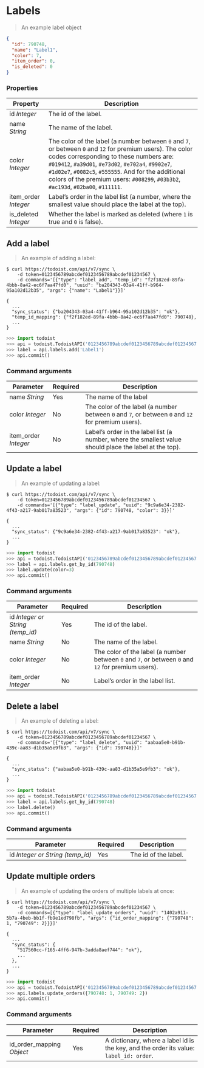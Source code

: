 # Labels

> An example label object

```json
{
  "id": 790748,
  "name": "Label1",
  "color": 7,
  "item_order": 0,
  "is_deleted": 0
}
```

### Properties

Property | Description
-------- | -----------
id *Integer* | The id of the label.
name *String* | The name of the label.
color *Integer* | The color of the label (a number between `0` and `7`, or between `0` and `12` for premium users). The color codes corresponding to these numbers are: `#019412`, `#a39d01`, `#e73d02`, `#e702a4`, `#9902e7`, `#1d02e7`, `#0082c5`, `#555555`.  And for the additional colors of the premium users: `#008299`, `#03b3b2`, `#ac193d`, `#82ba00`, `#111111`.
item_order *Integer* | Label’s order in the label list (a number, where the smallest value should place the label at the top).
is_deleted *Integer* | Whether the label is marked as deleted (where `1` is true and `0` is false).

## Add a label

> An example of adding a label:

```shell
$ curl https://todoist.com/api/v7/sync \
    -d token=0123456789abcdef0123456789abcdef01234567 \
    -d commands='[{"type": "label_add", "temp_id": "f2f182ed-89fa-4bbb-8a42-ec6f7aa47fd0", "uuid": "ba204343-03a4-41ff-b964-95a102d12b35", "args": {"name": "Label1"}}]'

{
  ...
  "sync_status": {"ba204343-03a4-41ff-b964-95a102d12b35": "ok"},
  "temp_id_mapping": {"f2f182ed-89fa-4bbb-8a42-ec6f7aa47fd0": 790748},
  ...
}
```

```python
>>> import todoist
>>> api = todoist.TodoistAPI('0123456789abcdef0123456789abcdef01234567')
>>> label = api.labels.add('Label1')
>>> api.commit()
```

### Command arguments

Parameter | Required | Description
--------- | -------- | -----------
name *String* | Yes | The name of the label
color *Integer* | No | The color of the label (a number between `0` and `7`, or between `0` and `12` for premium users).
item_order *Integer* | No | Label’s order in the label list (a number, where the smallest value should place the label at the top).

## Update a label

> An example of updating a label:

```shell
$ curl https://todoist.com/api/v7/sync \
    -d token=0123456789abcdef0123456789abcdef01234567 \
    -d commands='[{"type": "label_update", "uuid": "9c9a6e34-2382-4f43-a217-9ab017a83523", "args": {"id": 790748, "color": 3}}]'

{
  ...
  "sync_status": {"9c9a6e34-2382-4f43-a217-9ab017a83523": "ok"},
  ...
}
```

```python
>>> import todoist
>>> api = todoist.TodoistAPI('0123456789abcdef0123456789abcdef01234567')
>>> label = api.labels.get_by_id(790748)
>>> label.update(color=3)
>>> api.commit()
```

### Command arguments

Parameter | Required | Description
--------- | -------- | -----------
id *Integer or String (temp_id)* | Yes | The id of the label.
name *String* | No | The name of the label.
color *Integer* | No | The color of the label (a number between `0` and `7`, or between `0` and `12` for premium users).
item_order *Integer* | No | Label’s order in the label list.

## Delete a label

> An example of deleting a label:

```shell
$ curl https://todoist.com/api/v7/sync \
    -d token=0123456789abcdef0123456789abcdef01234567 \
    -d commands='[{"type": "label_delete", "uuid": "aabaa5e0-b91b-439c-aa83-d1b35a5e9fb3", "args": {"id": 790748}}]'

{
  ...
  "sync_status": {"aabaa5e0-b91b-439c-aa83-d1b35a5e9fb3": "ok"},
  ...
}
```

```python
>>> import todoist
>>> api = todoist.TodoistAPI('0123456789abcdef0123456789abcdef01234567')
>>> label = api.labels.get_by_id(790748)
>>> label.delete()
>>> api.commit()
```

### Command arguments

Parameter | Required | Description
--------- | -------- | -----------
id *Integer or String (temp_id)* | Yes | The id of the label.

## Update multiple orders

> An example of updating the orders of multiple labels at once:

```shell
$ curl https://todoist.com/api/v7/sync \
    -d token=0123456789abcdef0123456789abcdef01234567 \
    -d commands=[{"type": "label_update_orders", "uuid": "1402a911-5b7a-4beb-bb1f-fb9e1ed798fb", "args": {"id_order_mapping": {"790748":  1, "790749": 2}}}]'

{
  ...
  "sync_status": {
    "517560cc-f165-4ff6-947b-3adda8aef744": "ok"},
    ...
  },
  ...
}
```

```python
>>> import todoist
>>> api = todoist.TodoistAPI('0123456789abcdef0123456789abcdef01234567')
>>> api.labels.update_orders({790748: 1, 790749: 2})
>>> api.commit()
```

### Command arguments

Parameter | Required | Description
--------- | -------- | -----------
id_order_mapping *Object* | Yes | A dictionary, where a label id is the key, and the order its value: `label_id: order`.
